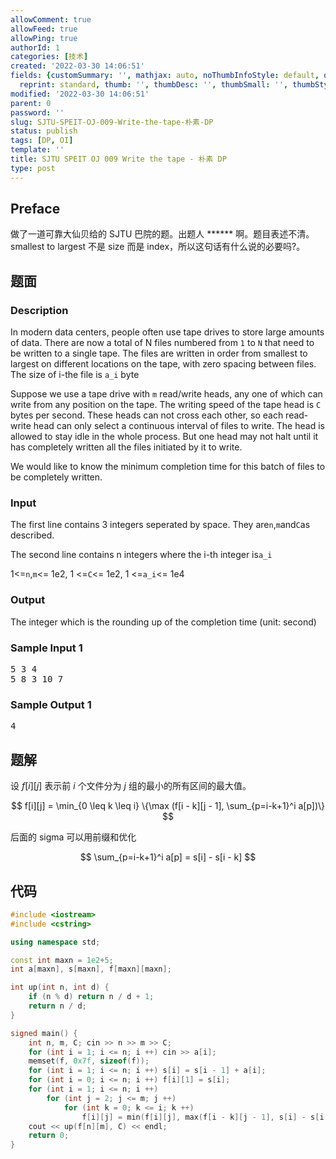 ```yaml
---
allowComment: true
allowFeed: true
allowPing: true
authorId: 1
categories: [技术]
created: '2022-03-30 14:06:51'
fields: {customSummary: '', mathjax: auto, noThumbInfoStyle: default, outdatedNotice: 'no',
  reprint: standard, thumb: '', thumbDesc: '', thumbSmall: '', thumbStyle: default}
modified: '2022-03-30 14:06:51'
parent: 0
password: ''
slug: SJTU-SPEIT-OJ-009-Write-the-tape-朴素-DP
status: publish
tags: [DP, OI]
template: ''
title: SJTU SPEIT OJ 009 Write the tape - 朴素 DP
type: post
---
```

## Preface

做了一道可靠大仙贝给的 SJTU 巴院的题。出题人 \*\*\*\*\*\* 啊。题目表述不清。smallest to largest 不是 size 而是 index，所以这句话有什么说的必要吗?。

## 题面

 <div><h3>Description</h3><p></p><p>In modern data centers, people often use tape drives to store large amounts of data. There are now a total of N files numbered from <code>1</code> to <code>N</code> that need to be written to a single tape. The files are written in order from smallest to largest on different locations on the tape, with zero  spacing between files. The size of i-the file is <code>a_i</code> byte</p><p>Suppose we use a tape drive with <code>m</code> read/write heads, any one of which can write from any position on the tape. The writing speed of the tape head is <code>C</code> bytes per second. These heads can not cross each other, so each read-write head can only select a continuous interval of files to write. The head is allowed to stay idle in the whole process. But one head may not halt until it has completely written all the files initiated by it to write.</p><p>We would like to know the minimum completion time for this batch of files to be completely written.</p><p></p> <h3>Input</h3> <p></p><p>The first line contains 3 integers seperated by space. They are<code>n</code>,<code>m</code>and<code>C</code>as described.</p><p>The second line contains n integers where the i-th integer is<code>a_i</code></p><p>1&lt;=<code>n</code>,<code>m</code>&lt;= 1e2, 1 &lt;=<code>C</code>&lt;= 1e2, 1 &lt;=<code>a_i</code>&lt;= 1e4</p><p></p> <h3>Output</h3> <p></p><p>The integer which is the rounding up of the completion time (unit: second)</p><p></p><div><div><div><h3>Sample Input 1</h3> <pre>5 3 4<br>5 8 3 10 7</pre></div><div><h3>Sample Output 1</h3><pre>4</pre></div></div></div></div>

## 题解

设 $f[i][j]$ 表示前 $i$ 个文件分为 $j$ 组的最小的所有区间的最大值。

$$
	f[i][j] = \min_{0 \leq k \leq i} \{\max (f[i - k][j - 1], \sum_{p=i-k+1}^i a[p])\}
$$

后面的 sigma 可以用前缀和优化

$$
	\sum_{p=i-k+1}^i a[p] = s[i] - s[i - k]
$$

## 代码

```c++
#include <iostream>
#include <cstring>

using namespace std;

const int maxn = 1e2+5;
int a[maxn], s[maxn], f[maxn][maxn];

int up(int n, int d) {
	if (n % d) return n / d + 1;
	return n / d;
}

signed main() {
	int n, m, C; cin >> n >> m >> C;
	for (int i = 1; i <= n; i ++) cin >> a[i];
	memset(f, 0x7f, sizeof(f));
	for (int i = 1; i <= n; i ++) s[i] = s[i - 1] + a[i];
	for (int i = 0; i <= n; i ++) f[i][1] = s[i];
	for (int i = 1; i <= n; i ++)
		for (int j = 2; j <= m; j ++)
			for (int k = 0; k <= i; k ++)
				f[i][j] = min(f[i][j], max(f[i - k][j - 1], s[i] - s[i - k]));
	cout << up(f[n][m], C) << endl;
	return 0;
}
```
